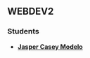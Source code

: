 ## WEBDEV2

### Students

- **[Jasper Casey Modelo](mailto:jaspercaseymodelo@student.laverdad.edu.ph)**